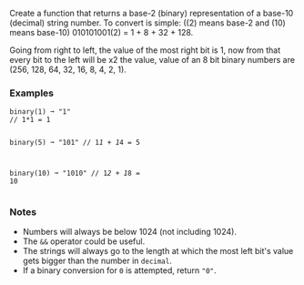 <div><p><span>Create a function that returns a base-2 (binary) representation of a base-10 (decimal) string number. To convert is simple: ((2) means base-2 and (10) means base-10) 010101001(2) = 1 + 8 + 32 + 128.</span></p><p><span>Going from right to left, the value of the most right bit is 1, now from that every bit to the left will be x2 the value, value of an 8 bit binary numbers are (256, 128, 64, 32, 16, 8, 4, 2, 1).</span></p><h3><span>Examples</span></h3><pre><code>binary(1) ➞ "1"
// 1*1 = 1

binary(5) ➞ "101"
// 1*1 + 1*4 = 5

binary(10) ➞ "1010"
// 1*2 + 1*8 = 10</code></pre><h3><span>Notes</span></h3><ul><li><span>Numbers will always be below 1024 (not including 1024).</span></li><li><span>The </span><code>&amp;&amp;</code><span> operator could be useful.</span></li><li><span>The strings will always go to the length at which the most left bit's value gets bigger than the number in </span><code>decimal</code><span>.</span></li><li><span>If a binary conversion for </span><code>0</code><span> is attempted, return </span><code>"0"</code><span>.</span></li></ul></div>
